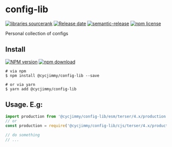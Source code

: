 # config-lib
[![libraries sourcerank][libraries-sourcerank-image]][libraries-sourcerank-url]
[![Release date][release-date-image]][release-url]
[![semantic-release][semantic-image]][semantic-url]
[![npm license][license-image]][download-url]

Personal collection of configs

## Install
[![NPM version][npm-image]][npm-url]
[![npm download][download-image]][download-url]

```shell
# via npm
$ npm install @cycjimmy/config-lib --save

# or via yarn
$ yarn add @cycjimmy/config-lib
```

## Usage. E.g:
```javascript
import production from '@cycjimmy/config-lib/esm/terser/4.x/production';
// or
const production = require('@cycjimmy/config-lib/cjs/terser/4.x/production').default;

// do something
// ...
```

<!-- Links: -->
[npm-image]: https://img.shields.io/npm/v/@cycjimmy/config-lib
[npm-url]: https://npmjs.org/package/@cycjimmy/config-lib

[download-image]: https://img.shields.io/npm/dt/@cycjimmy/config-lib
[download-url]: https://npmjs.org/package/@cycjimmy/config-lib

[libraries-sourcerank-image]: https://img.shields.io/librariesio/sourcerank/npm/@cycjimmy/config-lib
[libraries-sourcerank-url]: https://libraries.io/npm/@cycjimmy%2Fconfig-lib

[release-date-image]: https://img.shields.io/github/release-date/cycjimmy/config-lib
[release-url]: https://github.com/cycjimmy/config-lib/releases

[semantic-image]: https://img.shields.io/badge/%20%20%F0%9F%93%A6%F0%9F%9A%80-semantic--release-e10079.svg
[semantic-url]: https://github.com/semantic-release/semantic-release

[license-image]: https://img.shields.io/npm/l/@cycjimmy/config-lib
